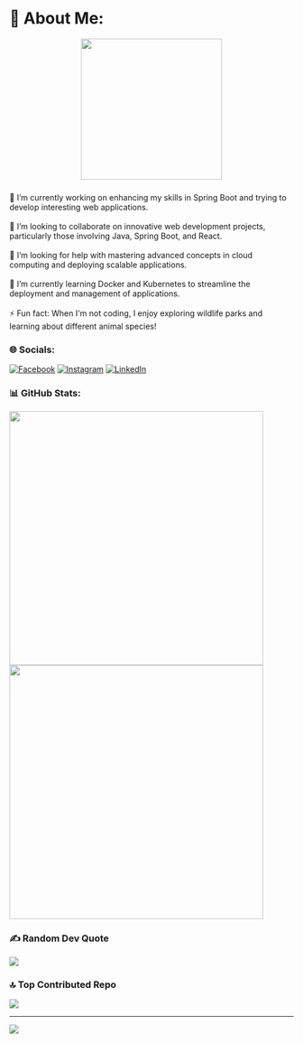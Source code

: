 # 💫 About Me:

<div align="center">
  <img height="250" src="https://user-images.githubusercontent.com/74038190/225813708-98b745f2-7d22-48cf-9150-083f1b00d6c9.gif" autoplay loop muted/>

</div>




###
🔭 I’m currently working on enhancing my skills in Spring Boot and trying to develop interesting web applications.<br><br>👯 I’m looking to collaborate on innovative web development projects, particularly those involving Java, Spring Boot, and React.<br><br>🤝 I’m looking for help with mastering advanced concepts in cloud computing and deploying scalable applications.<br><br>🌱 I’m currently learning Docker and Kubernetes to streamline the deployment and management of applications.<br><br>⚡ Fun fact: When I'm not coding, I enjoy exploring wildlife parks and learning about different animal species!


### 🌐 Socials:
[![Facebook](https://img.shields.io/badge/Facebook-%231877F2.svg?logo=Facebook&logoColor=white)](https://facebook.com/https://www.facebook.com/profile.php?id=100025186912358) [![Instagram](https://img.shields.io/badge/Instagram-%23E4405F.svg?logo=Instagram&logoColor=white)](https://instagram.com/http://www.instagram.com/khine_kothant_4?igsh=MTh0NjBIMGI20Hpw) [![LinkedIn](https://img.shields.io/badge/LinkedIn-%230077B5.svg?logo=linkedin&logoColor=white)](https://linkedin.com/in/https://www.linkedin.com/in/khine-ko-thant-020b9b2b0) 

<!-- ### 💻 Tech Stack:
![PHP](https://img.shields.io/badge/php-%23777BB4.svg?style=for-the-badge&logo=php&logoColor=white) ![Python](https://img.shields.io/badge/python-3670A0?style=for-the-badge&logo=python&logoColor=ffdd54) ![Spring](https://img.shields.io/badge/spring-%236DB33F.svg?style=for-the-badge&logo=spring&logoColor=white) ![TailwindCSS](https://img.shields.io/badge/tailwindcss-%2338B2AC.svg?style=for-the-badge&logo=tailwind-css&logoColor=white) ![Apache](https://img.shields.io/badge/apache-%23D42029.svg?style=for-the-badge&logo=apache&logoColor=white) ![Apache Maven](https://img.shields.io/badge/Apache%20Maven-C71A36?style=for-the-badge&logo=Apache%20Maven&logoColor=white) ![Apache Tomcat](https://img.shields.io/badge/apache%20tomcat-%23F8DC75.svg?style=for-the-badge&logo=apache-tomcat&logoColor=black) ![MySQL](https://img.shields.io/badge/mysql-4479A1.svg?style=for-the-badge&logo=mysql&logoColor=white) ![MongoDB](https://img.shields.io/badge/MongoDB-%234ea94b.svg?style=for-the-badge&logo=mongodb&logoColor=white) ![MariaDB](https://img.shields.io/badge/MariaDB-003545?style=for-the-badge&logo=mariadb&logoColor=white) ![Canva](https://img.shields.io/badge/Canva-%2300C4CC.svg?style=for-the-badge&logo=Canva&logoColor=white) ![Figma](https://img.shields.io/badge/figma-%23F24E1E.svg?style=for-the-badge&logo=figma&logoColor=white) ![Gimp](https://img.shields.io/badge/Gimp-657D8B?style=for-the-badge&logo=gimp&logoColor=FFFFFF) ![Git](https://img.shields.io/badge/git-%23F05033.svg?style=for-the-badge&logo=git&logoColor=white) ![GitHub](https://img.shields.io/badge/github-%23121011.svg?style=for-the-badge&logo=github&logoColor=white) -->
### 📊 GitHub Stats:
<div align="left">
  <!--<img src="https://github-readme-stats.vercel.app/api?username=khinekothant-github&theme=aura&hide_border=false&include_all_commits=true&count_private=true&font_size=18" width="450" />
  <br/> -->
  <img src="https://github-readme-streak-stats.herokuapp.com/?user=khinekothant-github&theme=aura&hide_border=false&font_size=18" width="450" />
  <br />
  <img src="https://github-readme-stats.vercel.app/api/top-langs/?username=khinekothant-github&theme=aura&hide_border=false&include_all_commits=true&count_private=true&layout=compact&font_size=10" width="450" />
</div>
<!--- ## 🏆 GitHub Trophies
 ![](https://github-profile-trophy.vercel.app/?username=khinekothant-github&theme=radical&no-frame=false&no-bg=true&margin-w=4) --->

### ✍️ Random Dev Quote
![](https://quotes-github-readme.vercel.app/api?type=horizontal&theme=radical)

### 🔝 Top Contributed Repo
![](https://github-contributor-stats.vercel.app/api?username=khinekothant-github&limit=5&theme=dark&combine_all_yearly_contributions=true)



---
[![](https://visitcount.itsvg.in/api?id=khinekothant-github&icon=0&color=0)](https://visitcount.itsvg.in)

<!-- Proudly created with GPRM ( https://gprm.itsvg.in ) -->

